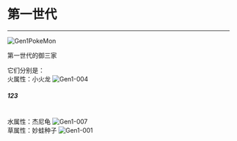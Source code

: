 # 第一世代

---

![Gen1PokeMon](/images/PokeMons/InitialPokeMon/gen1.jpg)

第一世代的御三家

它们分别是：\
火属性：小火龙
![Gen1-004](/images/PokeMons/Gen1/004.gif"小火龙")<h5>123</h5>\
水属性：杰尼龟
![Gen1-007](/images/PokeMons/Gen1/007.gif"杰尼龟")\
草属性：妙蛙种子
![Gen1-001](/images/PokeMons/Gen1/001.gif"妙蛙种子")
